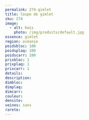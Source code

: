 ```yaml
---
permalink: 274-gimlet
title: loupe de gimlet
sku: 274
image: 
  - alt: bois
    photo: /img/produits/default.jpg
essence: gimlet
region: océanie
poidsbloc: 100
poidsplaq: 100
poidscarr: 100
prixbloc: 1
prixplaq: 1
prixcarr: 1
details: 
description: 
dimbloc: 
dimplaq: 
dimcarr: 
couleur: 
densite: 
veines: sans
rarete: 
---
```

